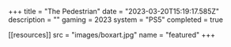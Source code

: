 +++
title = "The Pedestrian"
date = "2023-03-20T15:19:17.585Z"
description = ""
gaming = 2023
system = "PS5"
completed = true

[[resources]]
src = "images/boxart.jpg"
name = "featured"
+++

<!-- Start writing here...

**Final trophy count: __ of __**

![Trophy List](images/trophies.jpg) -->
